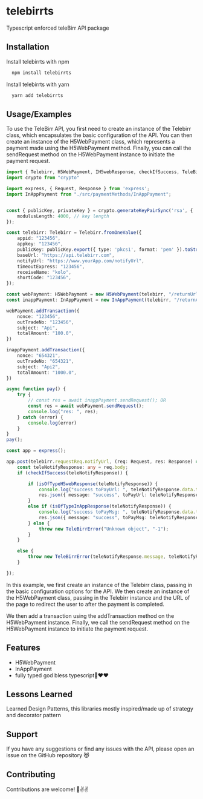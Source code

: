 
# telebirrts

Typescript enforced teleBirr API package


## Installation

Install telebirrts with npm

```bash
  npm install telebirrts
```
    
Install telebirrts with yarn

```bash
  yarn add telebirrts
```
## Usage/Examples

To use the TeleBirr API, you first need to create an instance of the Telebirr class, which encapsulates the basic configuration of the API. You can then create an instance of the H5WebPayment class, which represents a payment made using the H5WebPayment method. Finally, you can call the sendRequest method on the H5WebPayment instance to initiate the payment request.

```typescript
import { Telebirr, H5WebPayment, IH5webResponse, checkIfSuccess, TeleBirrError, isOfTypeH5webResponse, isOfTypeInAppResponse } from "./src/index";
import crypto from "crypto"

import express, { Request, Response } from 'express';
import InAppPayment from "./src/paymentMethods/InAppPayment";


const { publicKey, privateKey } = crypto.generateKeyPairSync('rsa', {
    modulusLength: 4000, // key length
});

const telebirr: Telebirr = Telebirr.fromOneValue({
    appid: "123456",
    appkey: "123456",
    publicKey: publicKey.export({ type: 'pkcs1', format: 'pem' }).toString(),
    baseUrl: "https://api.telebirr.com",
    notifyUrl: "https://www.yourApp.com/notifyUrl",
    timeoutExpress: "123456",
    receiveName: "kolo",
    shortCode: "123456",
});

const webPayment: H5WebPayment = new H5WebPayment(telebirr, "/returnUrl");
const inappPayment: InAppPayment = new InAppPayment(telebirr, "/returnApp");

webPayment.addTransaction({
    nonce: "123456",
    outTradeNo: "123456",
    subject: "Api",
    totalAmount: "100.0",
})

inappPayment.addTransaction({
    nonce: "654321",
    outTradeNo: "654321",
    subject: "Api2",
    totalAmount: "1000.0",
})

async function pay() {
    try {
        // const res = await inappPayment.sendRequest(); OR
        const res = await webPayment.sendRequest();
        console.log("res: ", res);
    } catch (error) {
        console.log(error)
    }
}
pay();

const app = express();

app.post(telebirr.requestReq.notifyUrl, (req: Request, res: Response) => {
    const teleNotifyResponse: any = req.body;
    if (checkIfSuccess(teleNotifyResponse)) {

        if (isOfTypeH5webResponse(teleNotifyResponse)) {
            console.log("success toPayUrl: ", teleNotifyResponse.data.toPayUrl)
            res.json({ message: "success", toPayUrl: teleNotifyResponse.data.toPayUrl })
        }
        else if (isOfTypeInAppResponse(teleNotifyResponse)) {
            console.log("success toPayMsg: ", teleNotifyResponse.data.toPayMsg)
            res.json({ message: "success", toPayMsg: teleNotifyResponse.data.toPayMsg })
        } else {
            throw new TeleBirrError("Unknown object", "-1");
        }
    }

    else {
        throw new TeleBirrError(teleNotifyResponse.message, teleNotifyResponse.code);
    }

});

```

In this example, we first create an instance of the Telebirr class, passing in the basic configuration options for the API. We then create an instance of the H5WebPayment class, passing in the Telebirr instance and the URL of the page to redirect the user to after the payment is completed.

We then add a transaction using the addTransaction method on the H5WebPayment instance. Finally, we call the sendRequest method on the H5WebPayment instance to initiate the payment request.


## Features

- H5WebPayment
- InAppPayment
- fully typed god bless typescript🤩❤️❤️


## Lessons Learned

Learned Design Patterns, this libraries mostly inspired/made up of strategy and decorator pattern
## Support

If you have any suggestions or find any issues with the API, please open an issue on the GitHub repository 😻


## Contributing
Contributions are welcome! 🤩✌️✌️